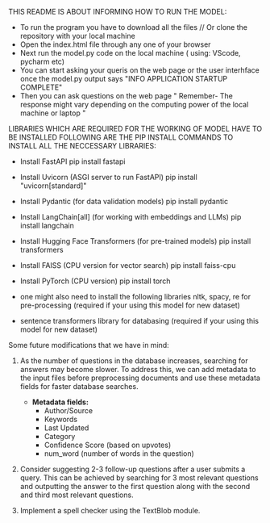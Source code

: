THIS README IS ABOUT INFORMING HOW TO RUN THE MODEL:
* To run the program you have to download all the files // Or clone the repository with your local machine
* Open the index.html file through any one of your browser
* Next run the model.py code on the local machine ( using: VScode, pycharm etc)
* You can start asking your queris on the web page or the user interhface once the model.py output says "INFO APPLICATION STARTUP COMPLETE"
* Then you can ask questions on the web page " Remember- The response might vary depending on the computing power of the local machine or laptop "

LIBRARIES WHICH ARE REQUIRED FOR THE WORKING OF MODEL HAVE TO BE INSTALLED FOLLOWING ARE THE PIP INSTALL COMMANDS TO INSTALL ALL THE NECCESSARY LIBRARIES:
* Install FastAPI
pip install fastapi

* Install Uvicorn (ASGI server to run FastAPI)
pip install "uvicorn[standard]"

* Install Pydantic (for data validation models)
pip install pydantic

* Install LangChain[all] (for working with embeddings and LLMs)
pip install langchain

* Install Hugging Face Transformers (for pre-trained models)
pip install transformers

* Install FAISS (CPU version for vector search)
pip install faiss-cpu

* Install PyTorch (CPU version)
pip install torch

* one might also need to install the following libraries  nltk, spacy, re for pre-processing (required if your using this model for new dataset)
* sentence transformers library for databasing (required if your using this model for new dataset)


Some future modifications that we have in mind:

1. As the number of questions in the database increases, searching for answers may become slower. To address this, we can add metadata to the input files before preprocessing documents and use these metadata fields for faster database searches.

    * **Metadata fields:**
        * Author/Source
        * Keywords
        * Last Updated
        * Category
        * Confidence Score (based on upvotes)
        * num_word (number of words in the question)

2. Consider suggesting 2-3 follow-up questions after a user submits a query. This can be achieved by searching for 3 most relevant questions and outputting the answer to the first question along with the second and third most relevant questions.

3. Implement a spell checker using the TextBlob module.
